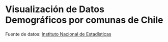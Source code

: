 # Visualización de Datos Demográficos por comunas de Chile

Fuente de datos: [Instituto Nacional de Estadísticas](http://www.ine.cl/canales/chile_estadistico/familias/demograficas_vitales.php)
